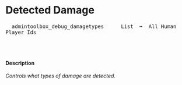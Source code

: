
# Detected Damage

<kbd>  admintoolbox_debug_damagetypes  </kbd>  
<kbd>  List  ➞  All Human Player Ids  </kbd>

<br>
<br>

#### Description

*Controls what types of damage are detected.*

<br>
